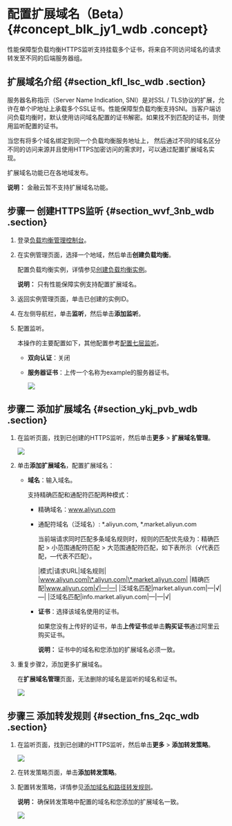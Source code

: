 # 配置扩展域名（Beta） {#concept_blk_jy1_wdb .concept}

性能保障型负载均衡HTTPS监听支持挂载多个证书，将来自不同访问域名的请求转发至不同的后端服务器组。

## 扩展域名介绍 {#section_kfl_lsc_wdb .section}

服务器名称指示（Server Name Indication, SNI）是对SSL / TLS协议的扩展，允许在单个IP地址上承载多个SSL证书。性能保障型负载均衡支持SNI。当客户端访问负载均衡时，默认使用访问域名配置的证书解密。如果找不到匹配的证书，则使用监听配置的证书。

当您有将多个域名绑定到同一个负载均衡服务地址上， 然后通过不同的域名区分不同的访问来源并且使用HTTPS加密访问的需求时，可以通过配置扩展域名实现。

扩展域名功能已在各地域发布。

**说明：** 金融云暂不支持扩展域名功能。

## 步骤一 创建HTTPS监听 {#section_wvf_3nb_wdb .section}

1.  登录[负载均衡管理控制台](https://slbnew.console.aliyun.com)。
2.  在实例管理页面，选择一个地域，然后单击**创建负载均衡**。

    配置负载均衡实例，详情参见[创建负载均衡实例](cn.zh-CN/用户指南/负载均衡实例/创建负载均衡实例.md#)。

    **说明：** 只有性能保障实例支持配置扩展域名。

3.  返回实例管理页面，单击已创建的实例ID。
4.  在左侧导航栏，单击**监听**，然后单击**添加监听**。
5.  配置监听。

    本操作的主要配置如下，其他配置参考[配置七层监听](cn.zh-CN/用户指南/监听/七层监听/配置七层监听.md#)。

    -   **双向认证**：关闭
    -   **服务器证书**：上传一个名称为example的服务器证书。

        ![](http://static-aliyun-doc.oss-cn-hangzhou.aliyuncs.com/assets/img/13400/2848_zh-CN.png)


## 步骤二 添加扩展域名 {#section_ykj_pvb_wdb .section}

1.  在监听页面，找到已创建的HTTPS监听，然后单击**更多** \> **扩展域名管理**。

    ![](http://static-aliyun-doc.oss-cn-hangzhou.aliyuncs.com/assets/img/13400/2851_zh-CN.png)

2.  单击**添加扩展域名**，配置扩展域名：
    -   **域名**：输入域名。

        支持精确匹配和通配符匹配两种模式：

        -   精确域名：www.aliyun.com

        -   通配符域名（泛域名）: \*.aliyun.com, \*.market.aliyun.com

            当前端请求同时匹配多条域名规则时，规则的匹配优先级为：精确匹配 \> 小范围通配符匹配 \> 大范围通配符匹配，如下表所示（√代表匹配，—代表不匹配）。

            |模式|请求URL|域名规则|
            |www.aliyun.com|\*.aliyun.com|\*.market.aliyun.com|
            |精确匹配|www.aliyun.com|√|—|—|
            |泛域名匹配|market.aliyun.com|—|√|—|
            |泛域名匹配|info.market.aliyun.com|—|—|√|

        -   **证书**：选择该域名使用的证书。

            如果您没有上传好的证书，单击**上传证书**或单击**购买证书**通过阿里云购买证书。

            **说明：** 证书中的域名和您添加的扩展域名必须一致。

3.  重复步骤2，添加更多扩展域名。

    在**扩展域名管理**页面，无法删除的域名是监听的域名和证书。

    ![](http://static-aliyun-doc.oss-cn-hangzhou.aliyuncs.com/assets/img/13400/2868_zh-CN.png)


## 步骤三 添加转发规则 {#section_fns_2qc_wdb .section}

1.  在监听页面，找到已创建的HTTPS监听，然后单击**更多** \> **添加转发策略**。

    ![](http://static-aliyun-doc.oss-cn-hangzhou.aliyuncs.com/assets/img/13400/2851_zh-CN.png)

2.  在转发策略页面，单击**添加转发策略**。
3.  配置转发策略，详情参见[添加域名和路径转发规则](cn.zh-CN/用户指南/监听/七层监听/添加域名和路径转发规则.md#)。

    **说明：** 确保转发策略中配置的域名和您添加的扩展域名一致。

    ![](http://static-aliyun-doc.oss-cn-hangzhou.aliyuncs.com/assets/img/13400/2912_zh-CN.png)


